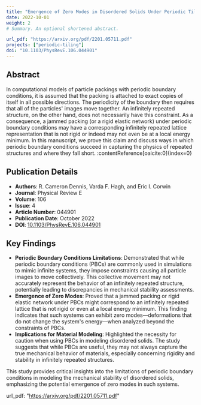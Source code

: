 ```yaml
---
title: "Emergence of Zero Modes in Disordered Solids Under Periodic Tiling"
date: 2022-10-01
weight: 2
# Summary. An optional shortened abstract.

url_pdf: "https://arxiv.org/pdf/2201.05711.pdf"
projects: ["periodic-tiling"]
doi: "10.1103/PhysRevE.106.044901"
---
```


## Abstract

In computational models of particle packings with periodic boundary conditions, it is assumed that the packing is attached to exact copies of itself in all possible directions. The periodicity of the boundary then requires that all of the particles' images move together. An infinitely repeated structure, on the other hand, does not necessarily have this constraint. As a consequence, a jammed packing (or a rigid elastic network) under periodic boundary conditions may have a corresponding infinitely repeated lattice representation that is not rigid or indeed may not even be at a local energy minimum. In this manuscript, we prove this claim and discuss ways in which periodic boundary conditions succeed in capturing the physics of repeated structures and where they fall short. :contentReference[oaicite:0]{index=0}

## Publication Details

- **Authors**: R. Cameron Dennis, Varda F. Hagh, and Eric I. Corwin
- **Journal**: Physical Review E
- **Volume**: 106
- **Issue**: 4
- **Article Number**: 044901
- **Publication Date**: October 2022
- **DOI**: [10.1103/PhysRevE.106.044901](https://doi.org/10.1103/PhysRevE.106.044901)

## Key Findings

- **Periodic Boundary Conditions Limitations**: Demonstrated that while periodic boundary conditions (PBCs) are commonly used in simulations to mimic infinite systems, they impose constraints causing all particle images to move collectively. This collective movement may not accurately represent the behavior of an infinitely repeated structure, potentially leading to discrepancies in mechanical stability assessments.
- **Emergence of Zero Modes**: Proved that a jammed packing or rigid elastic network under PBCs might correspond to an infinitely repeated lattice that is not rigid or even at a local energy minimum. This finding indicates that such systems can exhibit zero modes—deformations that do not change the system's energy—when analyzed beyond the constraints of PBCs.
- **Implications for Material Modeling**: Highlighted the necessity for caution when using PBCs in modeling disordered solids. The study suggests that while PBCs are useful, they may not always capture the true mechanical behavior of materials, especially concerning rigidity and stability in infinitely repeated structures.

This study provides critical insights into the limitations of periodic boundary conditions in modeling the mechanical stability of disordered solids, emphasizing the potential emergence of zero modes in such systems.

url_pdf: "https://arxiv.org/pdf/2201.05711.pdf"
